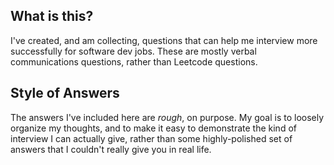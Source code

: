 ## What is this?

I've created, and am collecting, questions that can help me interview more successfully for software dev jobs. These are mostly verbal communications questions, rather than Leetcode questions.

## Style of Answers

The answers I've included here are _rough_, on purpose. My goal is to loosely organize my thoughts, and to make it easy to demonstrate the kind of interview I can actually give, rather than some highly-polished set of answers that I couldn't really give you in real life.
